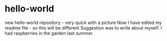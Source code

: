 # hello-world
new hello-world repository - very quick with a picture
Now I have edited my readme file - so this will be different
Suggestion was to write about myself. I had raspberries in the garden last summer.
